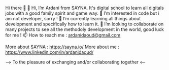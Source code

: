 Hi there 👋
👋 Hi, I’m Ardani from SAYNA. It's digital school to learn all digitals jobs with a good family spirit and game way.
👀 I’m interested in code but i am not developer, sorry !
🌱 I’m currently learning all things about development and specifically how to learn it.
💞️ I’m looking to collaborate on many projects to see all the methodoly development in the world, good luck for me !
📫 How to reach me : ardanidaoud@gmail.com


More about SAYNA : https://sayna.io/
More about me : https://www.linkedin.com/in/ardanidaoud/


--> To the pleasure of exchanging and/or collaborating together <--
